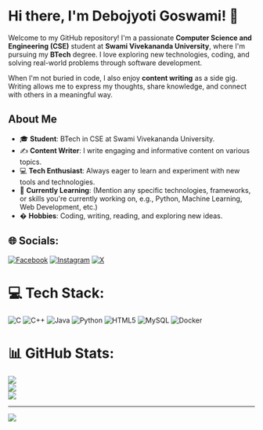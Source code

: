 # Hi there, I'm Debojyoti Goswami! 👋

Welcome to my GitHub repository! I'm a passionate **Computer Science and Engineering (CSE)** student at **Swami Vivekananda University**, where I'm pursuing my **BTech** degree. I love exploring new technologies, coding, and solving real-world problems through software development.

When I'm not buried in code, I also enjoy **content writing** as a side gig. Writing allows me to express my thoughts, share knowledge, and connect with others in a meaningful way.

## About Me

- 🎓 **Student**: BTech in CSE at Swami Vivekananda University.
- ✍️ **Content Writer**: I write engaging and informative content on various topics.
- 💻 **Tech Enthusiast**: Always eager to learn and experiment with new tools and technologies.
- 🌱 **Currently Learning**: (Mention any specific technologies, frameworks, or skills you're currently working on, e.g., Python, Machine Learning, Web Development, etc.)
- � **Hobbies**: Coding, writing, reading, and exploring new ideas.



## 🌐 Socials:
[![Facebook](https://img.shields.io/badge/Facebook-%231877F2.svg?logo=Facebook&logoColor=white)](https://facebook.com/debojyoti.goswami.357) [![Instagram](https://img.shields.io/badge/Instagram-%23E4405F.svg?logo=Instagram&logoColor=white)](https://instagram.com/happycuzitsme) [![X](https://img.shields.io/badge/X-black.svg?logo=X&logoColor=white)](https://x.com/happycuzitsme) 

# 💻 Tech Stack:
![C](https://img.shields.io/badge/c-%2300599C.svg?style=flat-square&logo=c&logoColor=white) ![C++](https://img.shields.io/badge/c++-%2300599C.svg?style=flat-square&logo=c%2B%2B&logoColor=white) ![Java](https://img.shields.io/badge/java-%23ED8B00.svg?style=flat-square&logo=openjdk&logoColor=white) ![Python](https://img.shields.io/badge/python-3670A0?style=flat-square&logo=python&logoColor=ffdd54) ![HTML5](https://img.shields.io/badge/html5-%23E34F26.svg?style=flat-square&logo=html5&logoColor=white) ![MySQL](https://img.shields.io/badge/mysql-4479A1.svg?style=flat-square&logo=mysql&logoColor=white) ![Docker](https://img.shields.io/badge/docker-%230db7ed.svg?style=flat-square&logo=docker&logoColor=white)
# 📊 GitHub Stats:
![](https://github-readme-stats.vercel.app/api?username=happycuzitsme&theme=great-gatsby&hide_border=false&include_all_commits=false&count_private=false)<br/>
![](https://nirzak-streak-stats.vercel.app/?user=happycuzitsme&theme=great-gatsby&hide_border=false)<br/>
![](https://github-readme-stats.vercel.app/api/top-langs/?username=happycuzitsme&theme=great-gatsby&hide_border=false&include_all_commits=false&count_private=false&layout=compact)

---
[![](https://visitcount.itsvg.in/api?id=happycuzitsme&icon=2&color=2)](https://visitcount.itsvg.in)

<!-- Proudly created with GPRM ( https://gprm.itsvg.in ) -->
